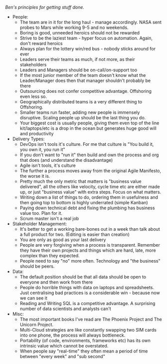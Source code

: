 *Ben's principles for getting stuff done.*

- People:
  - The team are in it for the long haul - manage accordingly. NASA sent probes to Mars while working 9-5 and no weekends. 
  - Boring is good, unneeded heroics should not be rewarded
  - Strive to be the laziest team - hyper focus on automation. Again, don't reward heroics
  - Always plan for the lottery win/red bus - nobody sticks around for ever
  - Leaders serve their teams as much, if not more, as their stakeholders
  - Leaders and Managers should be on-call/on-support too
  - If the most junior member of the team doesn't know what the Leader/Manager does then that manager shouldn't probably be there
  - Outsourcing does not confer competitive advantage. Offshoring even less so.
  - Geographically distributed teams is a very different thing to Offshoring.
  - Smaller teams run faster, adding new people is immensely disruptive. Scaling people up should be the last thing you do.
  - Your biggest cost is usually people, giving them even top of the line kit/laptops/etc is a drop in the ocean but generates huge good will and productivity
- Delivery Types:
  - DevOps isn't tools it's culture. For me that culture is "You build it, you own it, you run it"
  - If you don't want to "run it" then build and own the process and org that does (and understand the disadvantage)
  - Agile isn't tools, it's culture
  - The further a process moves away from the original Agile Manifesto, the worse it is. 
  - Pretty much the only metric that matters is "business value delivered", all the others like velocity, cycle time etc are either made up, or just "business value" with extra steps. Focus on what matters.
  - Writing down a list of things to do, ordering them in usefulness and then going top to bottom is highly underrated (simple Kanban)
  - Paying down technical debt and fixing the plumbing has business value too. Plan for it.
  - Scrum master isn't a real job
- Stakeholder Management:
  - It's better to get a working bare-bones out in a week than talk about a full product for two. (Editing is easier than creation)
  - You are only as good as your last delivery
  - People are very forgiving when a process is transparent. Remember they have their own projects and things which are hard, late, more complex than they expected.
  - People need to say "no" more often. Technology and "the business" should be peers.
- Data:
  - The default position should be that all data should be open to everyone and then work from there
  - People do horrible things with data on laptops and spreadsheets. Just centralising bad practices is a considerable win - because now we can see it
  - Reading and Writing SQL is a competitive advantage. A surprising number of data scientists and analysts can't
- Misc:
  - The most important books I've read are The Phoenix Project and The Unicorn Project.
  - Multi-Cloud strategies are like constantly swapping two SIM cards into one phone, the process will always bottleneck.
  - Portability (of code, environments, frameworks etc) has its own intrinsic value which cannot be overstated.
  - When people say "real-time" they often mean a period of time between "every week" and "sub second"
